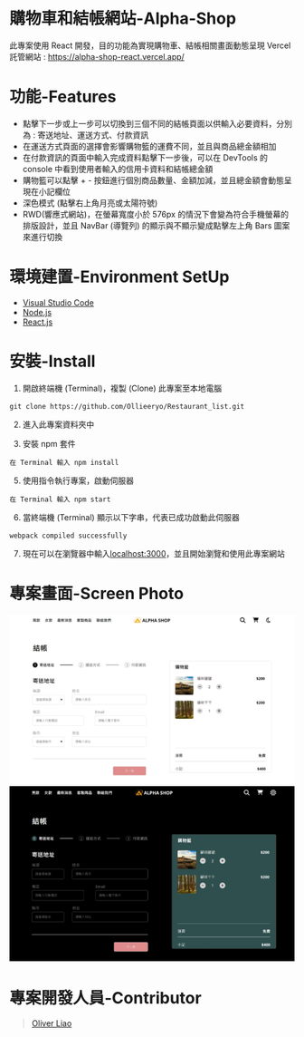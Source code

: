 # 購物車和結帳網站-Alpha-Shop
此專案使用 React 開發，目的功能為實現購物車、結帳相關畫面動態呈現
Vercel 託管網站 : https://alpha-shop-react.vercel.app/

# 功能-Features
* 點擊下一步或上一步可以切換到三個不同的結帳頁面以供輸入必要資料，分別為 : 寄送地址、運送方式、付款資訊
* 在運送方式頁面的選擇會影響購物籃的運費不同，並且與商品總金額相加
* 在付款資訊的頁面中輸入完成資料點擊下一步後，可以在 DevTools 的 console 中看到使用者輸入的信用卡資料和結帳總金額
* 購物籃可以點擊 + - 按鈕進行個別商品數量、金額加減，並且總金額會動態呈現在小記欄位
* 深色模式 (點擊右上角月亮或太陽符號)
* RWD(響應式網站)，在螢幕寬度小於 576px 的情況下會變為符合手機螢幕的排版設計，並且 NavBar (導覽列) 的顯示與不顯示變成點擊左上角 Bars 圖案來進行切換

# 環境建置-Environment SetUp
* [Visual Studio Code](https://code.visualstudio.com/)
* [Node.js](https://nodejs.org/en/)
* [React.js](https://reactjs.org/)


# 安裝-Install
1. 開啟終端機 (Terminal)，複製 (Clone) 此專案至本地電腦
```
git clone https://github.com/Ollieeryo/Restaurant_list.git
```
2. 進入此專案資料夾中

3. 安裝 npm 套件
```
在 Terminal 輸入 npm install
```
5. 使用指令執行專案，啟動伺服器
```
在 Terminal 輸入 npm start
```
6. 當終端機 (Terminal) 顯示以下字串，代表已成功啟動此伺服器
```
webpack compiled successfully
```
7. 現在可以在瀏覽器中輸入[localhost:3000](http://localhost:3000)，並且開始瀏覽和使用此專案網站

# 專案畫面-Screen Photo
![light-mode](https://github.com/Ollieeryo/Alpha-shop-react/blob/main/public/images/alpha-shop-light.jpg)
![dark-mode](https://github.com/Ollieeryo/Alpha-shop-react/blob/main/public/images/alpha-shop-dark.jpg)

# 專案開發人員-Contributor
> [Oliver Liao](https://github.com/Ollieeryo)

